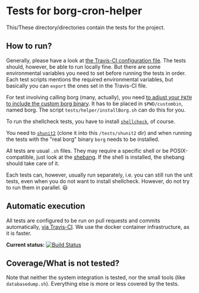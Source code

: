 # Tests for borg-cron-helper

This/These directory/directories contain the tests for the project.

## How to run?
Generally, please have a look at [the Travis-CI configuration file](../.travis.yml). The tests should, however, be able to run locally fine.
But there are some environmental variables you need to set before running the tests in order. Each test scripts mentions the required environmental variables, but basically you can `export` the ones set in the Travis-CI file.

For test involving calling borg (many, actually), you need [to adjust your `PATH` to include the custom borg binary](https://github.com/rugk/borg-cron-helper/blob/master/.travis.yml#L18). It has to be placed in `$PWD/custombin`, named borg. The script `tests/helper/installBorg.sh` can do this for you.

To run the shellcheck tests, you have to install [`shellcheck`](https://github.com/koalaman/shellcheck), of course.

You need to [`shunit2`](https://github.com/kward/shunit2) (clone it into this `/tests/shunit2` dir) and when running the tests with the "real borg" binary `borg` needs to be installed.

All tests are usual `.sh` files. They may require a specific shell or be POSIX-compatible, just look at the [shebang](https://en.wikipedia.org/wiki/Shebang_(Unix)). If the shell is installed, the shebang should take care of it.

Each tests can, however, usually run separately, i.e. you can still run the unit tests, even when you do not want to install shellcheck. However, do not try to run them in parallel. 😃

## Automatic execution

All tests are configured to be run on pull requests and commits automatically, [via Travis-CI](https://travis-ci.org/rugk/borg-cron-helper/builds). We use the docker container infrastructure, as it is faster.

**Current status:** 
[![Build Status](https://travis-ci.org/rugk/borg-cron-helper.svg?branch=master)](https://travis-ci.org/rugk/borg-cron-helper)

## Coverage/What is not tested?

Note that neither the system integration is tested, nor the small tools (like `databasedump.sh`). Everything else is more or less covered by the tests. 
